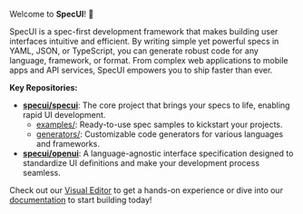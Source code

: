Welcome to **SpecUI**! 🎉

SpecUI is a spec-first development framework that makes building user interfaces intuitive and efficient. By writing simple yet powerful specs in YAML, JSON, or TypeScript, you can generate robust code for any language, framework, or format. From complex web applications to mobile apps and API services, SpecUI empowers you to ship faster than ever.

**Key Repositories:**
- [**specui/specui**](https://github.com/specui/specui): The core project that brings your specs to life, enabling rapid UI development.
  - [examples/](https://github.com/specui/specui/tree/main/examples): Ready-to-use spec samples to kickstart your projects.
  - [generators/](https://github.com/specui/specui/tree/main/generators): Customizable code generators for various languages and frameworks.
- [**specui/openui**](https://github.com/specui/openui): A language-agnostic interface specification designed to standardize UI definitions and make your development process seamless.

Check out our [Visual Editor](https://specui.org/playground) to get a hands-on experience or dive into our [documentation](https://specui.org/docs) to start building today!
